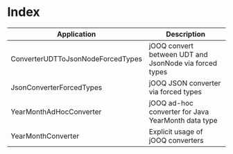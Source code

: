 # Index

| Application                       | Description
| ----------------------------------|---------------------------------------------------------|
| ConverterUDTToJsonNodeForcedTypes | jOOQ convert between UDT and JsonNode via forced types  | 
| JsonConverterForcedTypes          | jOOQ JSON converter via forced types                    |
| YearMonthAdHocConverter           | jOOQ ad-hoc converter for Java YearMonth data type      |
| YearMonthConverter                | Explicit usage of jOOQ converters                       |